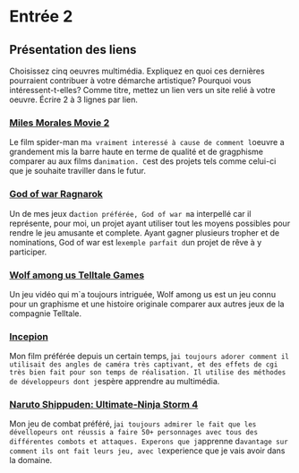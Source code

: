 # Entrée 2
## Présentation des liens
Choisissez cinq oeuvres multimédia. Expliquez en quoi ces dernières pourraient contribuer à votre démarche artistique? Pourquoi vous intéressent-t-elles? Comme titre, mettez un lien vers un site relié à votre oeuvre. Écrire 2 à 3 lignes par lien.

### [Miles Morales Movie 2](https://www.imdb.com/title/tt9362722/)
Le film spider-man m`a vraiment interessé à cause de comment l`oeuvre a grandement mis la barre haute en terme de qualité et de gragphisme comparer au aux films d`animation. C`est des projets tels comme celui-ci que je souhaite traviller dans le futur.
 
### [God of war Ragnarok](https://www.ign.com/games/god-of-war-ragnarok)
Un de mes jeux d`action préférée, God of war m`a interpellé car il représente, pour moi, un projet ayant utiliser tout les moyens possibles pour rendre le jeu amusante et complete. Ayant gagner plusieurs tropher et de nominations, God of war est l`exemple parfait d`un projet de rêve à y participer.

### [Wolf among us Telltale Games](https://telltale.com/the-wolf-among-us-2/)
Un jeu vidéo qui m`a toujours intriguée, Wolf among us est un jeu connu pour un graphisme et une histoire originale comparer aux autres jeux de la compagnie Telltale.  

### [Incepion](https://www.imdb.com/title/tt1375666/)
Mon film préférée depuis un certain temps, j`ai toujours adorer comment il utilisait des angles de caméra très captivant, et des effets de cgi très bien fait pour son temps de réalisation. Il utilise des méthodes de développeurs dont j`espère apprendre au multimédia. 

### [Naruto Shippuden: Ultimate-Ninja Storm 4](https://fr.bandainamcoent.eu/naruto/naruto-shippuden-ultimate-ninja-storm-4)
Mon jeu de combat préféré, j`ai toujours admirer le fait que les dévellopeurs ont réussis a faire 50+ personnages avec tous des différentes combots et attaques. Experons que j`apprenne d`avantage sur comment ils ont fait leurs jeu, avec l`experience que je vais 
avoir dans la domaine.

